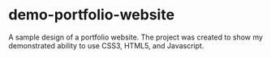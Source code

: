 # demo-portfolio-website
A sample design of a portfolio website. The project was created to show my demonstrated ability to use CSS3, HTML5, and Javascript.
